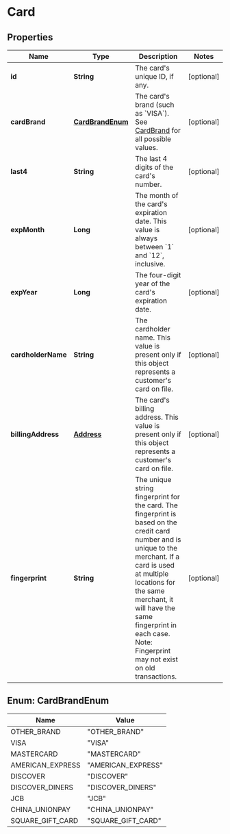 
# Card

## Properties
Name | Type | Description | Notes
------------ | ------------- | ------------- | -------------
**id** | **String** | The card&#39;s unique ID, if any. |  [optional]
**cardBrand** | [**CardBrandEnum**](#CardBrandEnum) | The card&#39;s brand (such as &#x60;VISA&#x60;). See [CardBrand](#type-cardbrand) for all possible values. |  [optional]
**last4** | **String** | The last 4 digits of the card&#39;s number. |  [optional]
**expMonth** | **Long** | The month of the card&#39;s expiration date. This value is always between &#x60;1&#x60; and &#x60;12&#x60;, inclusive. |  [optional]
**expYear** | **Long** | The four-digit year of the card&#39;s expiration date. |  [optional]
**cardholderName** | **String** | The cardholder name. This value is present only if this object represents a customer&#39;s card on file. |  [optional]
**billingAddress** | [**Address**](Address.md) | The card&#39;s billing address. This value is present only if this object represents a customer&#39;s card on file. |  [optional]
**fingerprint** | **String** | The unique string fingerprint for the card. The fingerprint is based on the credit card number and is unique to the merchant. If a card is used at multiple locations for the same merchant, it will have the same fingerprint in each case. Note: Fingerprint may not exist on old transactions. |  [optional]


<a name="CardBrandEnum"></a>
## Enum: CardBrandEnum
Name | Value
---- | -----
OTHER_BRAND | &quot;OTHER_BRAND&quot;
VISA | &quot;VISA&quot;
MASTERCARD | &quot;MASTERCARD&quot;
AMERICAN_EXPRESS | &quot;AMERICAN_EXPRESS&quot;
DISCOVER | &quot;DISCOVER&quot;
DISCOVER_DINERS | &quot;DISCOVER_DINERS&quot;
JCB | &quot;JCB&quot;
CHINA_UNIONPAY | &quot;CHINA_UNIONPAY&quot;
SQUARE_GIFT_CARD | &quot;SQUARE_GIFT_CARD&quot;



